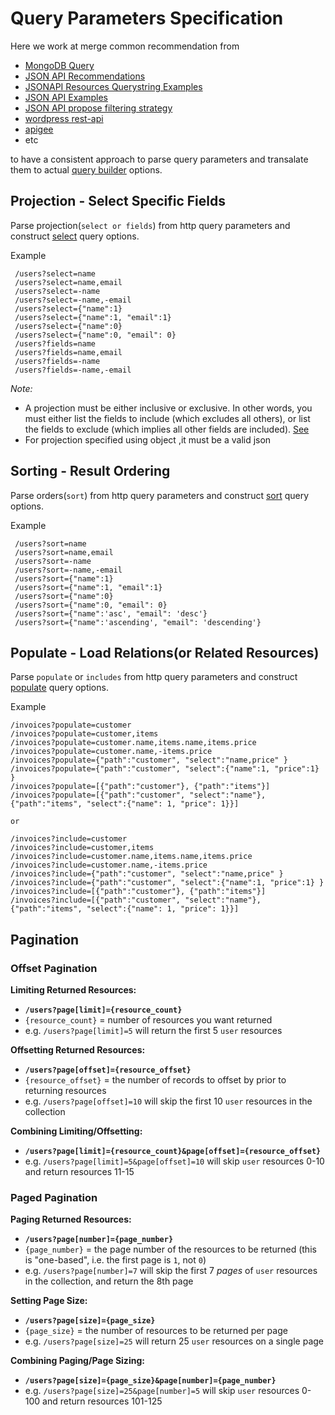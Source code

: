 # Query Parameters Specification

Here we work at merge common recommendation from

- [MongoDB Query](https://docs.mongodb.com/manual/reference/operator/query/)
- [JSON API Recommendations](http://jsonapi.org/recommendations/)
- [JSONAPI Resources Querystring Examples](https://github.com/cerebris/jsonapi-resources/wiki/JSONAPI::Resources-Querystring-Examples)
- [JSON API Examples](http://jsonapi.org/examples/)
- [JSON API propose filtering strategy](http://discuss.jsonapi.org/t/share-propose-a-filtering-strategy/257)
- [wordpress rest-api](https://developer.wordpress.org/rest-api/)
- [apigee](https://docs-apis.apigee.io/files/Web-design-the-missing-link-ebook-2016-11.pdf)
- etc

to have a consistent approach to parse query parameters and transalate them
to actual [query builder](http://mongoosejs.com/docs/api.html#Query) options.

## Projection - Select Specific Fields
Parse projection(`select or fields`) from http query parameters and construct 
[select](http://mongoosejs.com/docs/api.html#query_Query-select) query options.

Example
```
 /users?select=name
 /users?select=name,email
 /users?select=-name
 /users?select=-name,-email
 /users?select={"name":1}
 /users?select={"name":1, "email":1}
 /users?select={"name":0}
 /users?select={"name":0, "email": 0}
 /users?fields=name
 /users?fields=name,email
 /users?fields=-name
 /users?fields=-name,-email
```

*Note:*
- A projection must be either inclusive or exclusive. In other words, you must either list the fields to include (which excludes all others), or list the fields to exclude (which implies all other fields are included). [See](https://docs.mongodb.com/manual/tutorial/project-fields-from-query-results/)
- For projection specified using object ,it must be a valid json


## Sorting - Result Ordering
Parse orders(`sort`) from http query parameters and construct 
[sort](http://mongoosejs.com/docs/api.html#query_Query-sort) query options.

Example
```
 /users?sort=name
 /users?sort=name,email
 /users?sort=-name
 /users?sort=-name,-email
 /users?sort={"name":1}
 /users?sort={"name":1, "email":1}
 /users?sort={"name":0}
 /users?sort={"name":0, "email": 0}
 /users?sort={"name":'asc', "email": 'desc'}
 /users?sort={"name":'ascending', "email": 'descending'}
```

## Populate - Load Relations(or Related Resources)
Parse `populate` or `includes` from http query parameters and construct 
[populate](http://mongoosejs.com/docs/api.html#query_Query-populate) query options.

Example
```
/invoices?populate=customer
/invoices?populate=customer,items
/invoices?populate=customer.name,items.name,items.price
/invoices?populate=customer.name,-items.price
/invoices?populate={"path":"customer", "select":"name,price" }
/invoices?populate={"path":"customer", "select":{"name":1, "price":1} }
/invoices?populate=[{"path":"customer"}, {"path":"items"}]
/invoices?populate=[{"path":"customer", "select":"name"}, {"path":"items", "select":{"name": 1, "price": 1}}]

or

/invoices?include=customer
/invoices?include=customer,items
/invoices?include=customer.name,items.name,items.price
/invoices?include=customer.name,-items.price
/invoices?include={"path":"customer", "select":"name,price" }
/invoices?include={"path":"customer", "select":{"name":1, "price":1} }
/invoices?include=[{"path":"customer"}, {"path":"items"}]
/invoices?include=[{"path":"customer", "select":"name"}, {"path":"items", "select":{"name": 1, "price": 1}}]
```

## Pagination

### Offset Pagination
**Limiting Returned Resources:**
 - **`/users?page[limit]={resource_count}`**
 - `{resource_count}` = number of resources you want returned
 - e.g. `/users?page[limit]=5` will return the first 5 `user` resources

**Offsetting Returned Resources:**
 - **`/users?page[offset]={resource_offset}`**
 - `{resource_offset}` = the number of records to offset by prior to returning resources
 - e.g. `/users?page[offset]=10` will skip the first 10 `user` resources in the collection

**Combining Limiting/Offsetting:**
 - **`/users?page[limit]={resource_count}&page[offset]={resource_offset}`**
 - e.g. `/users?page[limit]=5&page[offset]=10` will skip `user` resources 0-10 and return resources 11-15

### Paged Pagination
**Paging Returned Resources:**
 - **`/users?page[number]={page_number}`**
 - `{page_number}` = the page number of the resources to be returned (this is "one-based", i.e. the first page is `1`, not `0`)
 - e.g. `/users?page[number]=7` will skip the first 7 *pages* of `user` resources in the collection, and return the 8th page

**Setting Page Size:**
 - **`/users?page[size]={page_size}`**
 - `{page_size}` = the number of resources to be returned per page
 - e.g. `/users?page[size]=25` will return 25 `user` resources on a single page

**Combining Paging/Page Sizing:**
 - **`/users?page[size]={page_size}&page[number]={page_number}`**
 - e.g. `/users?page[size]=25&page[number]=5` will skip `user` resources 0-100 and return resources 101-125
